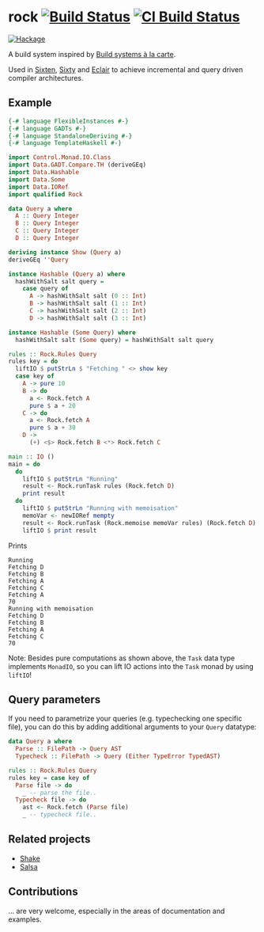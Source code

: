 # rock [![Build Status](https://travis-ci.com/ollef/rock.svg?branch=master)](https://travis-ci.com/ollef/rock) [![CI Build Status](https://github.com/ollef/rock/actions/workflows/ci.yml/badge.svg?branch=ci)](https://github.com/ollef/rock/actions/workflows/ci.yml)
[![Hackage](https://img.shields.io/hackage/v/rock.svg)](https://hackage.haskell.org/package/rock)



A build system inspired by [Build systems à la carte](https://www.microsoft.com/en-us/research/publication/build-systems-la-carte/).

Used in [Sixten](https://github.com/ollef/sixten),
[Sixty](https://github.com/ollef/sixty) and
[Eclair](https://github.com/luc-tielen/eclair-lang) to achieve incremental and
query driven compiler architectures.

## Example

```haskell
{-# language FlexibleInstances #-}
{-# language GADTs #-}
{-# language StandaloneDeriving #-}
{-# language TemplateHaskell #-}

import Control.Monad.IO.Class
import Data.GADT.Compare.TH (deriveGEq)
import Data.Hashable
import Data.Some
import Data.IORef
import qualified Rock

data Query a where
  A :: Query Integer
  B :: Query Integer
  C :: Query Integer
  D :: Query Integer

deriving instance Show (Query a)
deriveGEq ''Query

instance Hashable (Query a) where
  hashWithSalt salt query =
    case query of
      A -> hashWithSalt salt (0 :: Int)
      B -> hashWithSalt salt (1 :: Int)
      C -> hashWithSalt salt (2 :: Int)
      D -> hashWithSalt salt (3 :: Int)

instance Hashable (Some Query) where
  hashWithSalt salt (Some query) = hashWithSalt salt query

rules :: Rock.Rules Query
rules key = do
  liftIO $ putStrLn $ "Fetching " <> show key
  case key of
    A -> pure 10
    B -> do
      a <- Rock.fetch A
      pure $ a + 20
    C -> do
      a <- Rock.fetch A
      pure $ a + 30
    D ->
      (+) <$> Rock.fetch B <*> Rock.fetch C

main :: IO ()
main = do
  do
    liftIO $ putStrLn "Running"
    result <- Rock.runTask rules (Rock.fetch D)
    print result
  do
    liftIO $ putStrLn "Running with memoisation"
    memoVar <- newIORef mempty
    result <- Rock.runTask (Rock.memoise memoVar rules) (Rock.fetch D)
    liftIO $ print result
```

Prints

```
Running
Fetching D
Fetching B
Fetching A
Fetching C
Fetching A
70
Running with memoisation
Fetching D
Fetching B
Fetching A
Fetching C
70
```

Note: Besides pure computations as shown above, the `Task` data type implements
`MonadIO`, so you can lift IO actions into the `Task` monad by using
`liftIO`!

## Query parameters

If you need to parametrize your queries (e.g. typechecking one specific file),
you can do this by adding additional arguments to your `Query` datatype:

```haskell
data Query a where
  Parse :: FilePath -> Query AST
  Typecheck :: FilePath -> Query (Either TypeError TypedAST)

rules :: Rock.Rules Query
rules key = case key of
  Parse file -> do
    _ -- parse the file..
  Typecheck file -> do
    ast <- Rock.fetch (Parse file)
    _ -- typecheck file..
```

## Related projects

* [Shake](http://hackage.haskell.org/package/shake)
* [Salsa](https://crates.io/crates/salsa)

## Contributions

... are very welcome, especially in the areas of documentation and examples.
